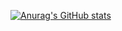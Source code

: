 <!--
- 🔭 I’m currently working on game development.
- 🌱 I’m currently learning Java and Python.
- 👯 I’m looking to collaborate on find error snippets.
-->
[![Anurag's GitHub stats](https://github-readme-stats.vercel.app/api?username=GustavoBorges13)](https://github.com/GustavoBorges13/github-readme-stats)
